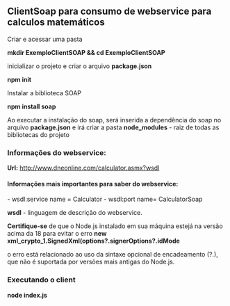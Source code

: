 <h2>ClientSoap para consumo de webservice para calculos matemáticos</h2>

<p>Criar e acessar uma pasta</p>
<b>mkdir ExemploClientSOAP && cd ExemploClientSOAP</b>

<p>inicializar o projeto e criar o arquivo <b>package.json</b></p>
<b>npm init</b>

<p>Instalar a biblioteca SOAP</p>
<b>npm install soap</b>

<p>Ao executar a instalação do soap, será inserida a dependência do soap no arquivo <b>package.json</b> e irá criar a pasta <b>node_modules</b> - raiz de todas as bibliotecas do projeto</p>

<h3>Informações do webservice:</h3> 

<b>Url:</b> http://www.dneonline.com/calculator.asmx?wsdl

<h4>Informações mais importantes para saber do webservice:</h4>
- wsdl:service name = Calculator
- wsdl:port name= CalculatorSoap

<b>wsdl</b> - linguagem de descrição do webservice. 

<b>Certifique-se</b> de que o Node.js instalado em sua máquina estejá na versão acima da 18 para evitar o erro
<b>new xml_crypto_1.SignedXml(options?.signerOptions?.idMode</b>

o erro está relacionado ao uso da sintaxe opcional de encadeamento (?.), que não é suportada por versões mais antigas do Node.js.

<h3>Executando o client</h3>
<b>node index.js</b>
